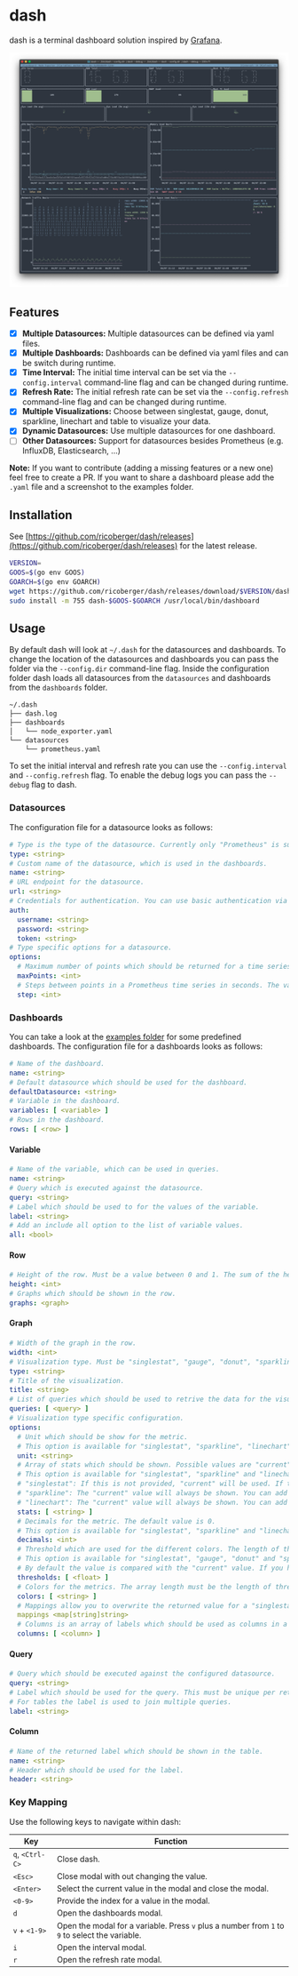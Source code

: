 # dash

dash is a terminal dashboard solution inspired by [Grafana](https://grafana.com).

![node_exporter](./examples/assets/node_exporter.png)

## Features

- [x] **Multiple Datasources:** Multiple datasources can be defined via yaml files.
- [x] **Multiple Dashboards:** Dashboards can be defined via yaml files and can be switch during runtime.
- [x] **Time Interval:** The initial time interval can be set via the `--config.interval` command-line flag and can be changed during runtime.
- [x] **Refresh Rate:** The initial refresh rate can be set via the `--config.refresh` command-line flag and can be changed during runtime.
- [x] **Multiple Visualizations:** Choose between singlestat, gauge, donut, sparkline, linechart and table to visualize your data.
- [x] **Dynamic Datasources:** Use multiple datasources for one dashboard.
- [ ] **Other Datasources:** Support for datasources besides Prometheus (e.g. InfluxDB, Elasticsearch, ...)

**Note:** If you want to contribute (adding a missing features or a new one) feel free to create a PR. If you want to share a dashboard please add the `.yaml` file and a screenshot to the examples folder.

## Installation

See [https://github.com/ricoberger/dash/releases](https://github.com/ricoberger/dash/releases) for the latest release.

```sh
VERSION=
GOOS=$(go env GOOS)
GOARCH=$(go env GOARCH)
wget https://github.com/ricoberger/dash/releases/download/$VERSION/dash-$GOOS-$GOARCH
sudo install -m 755 dash-$GOOS-$GOARCH /usr/local/bin/dashboard
```

## Usage

By default dash will look at `~/.dash` for the datasources and dashboards. To change the location of the datasources and dashboards you can pass the folder via the `--config.dir` command-line flag. Inside the configuration folder dash loads all datasources from the `datasources` and dashboards from the `dashboards` folder.

```
~/.dash
├── dash.log
├── dashboards
│   └── node_exporter.yaml
└── datasources
    └── prometheus.yaml
```

To set the initial interval and refresh rate you can use the `--config.interval` and `--config.refresh` flag. To enable the debug logs you can pass the `--debug` flag to dash.

### Datasources

The configuration file for a datasource looks as follows:

```yaml
# Type is the type of the datasource. Currently only "Prometheus" is supported.
type: <string>
# Custom name of the datasource, which is used in the dashboards.
name: <string>
# URL endpoint for the datasource.
url: <string>
# Credentials for authentication. You can use basic authentication via "username" and "password" or token authentication via the "token" field.
auth:
  username: <string>
  password: <string>
  token: <string>
# Type specific options for a datasource.
options:
  # Maximum number of points which should be returned for a time series from Prometheus.
  maxPoints: <int>
  # Steps between points in a Prometheus time series in seconds. The value is only used if the "maxPoints" option is not set. The default value is 10 seconds.
  step: <int>
```

### Dashboards

You can take a look at the [examples folder](./examples) for some predefined dashboards. The configuration file for a dashboards looks as follows:

```yaml
# Name of the dashboard.
name: <string>
# Default datasource which should be used for the dashboard.
defaultDatasource: <string>
# Variable in the dashboard.
variables: [ <variable> ]
# Rows in the dashboard.
rows: [ <row> ]
```

#### Variable

```yaml
# Name of the variable, which can be used in queries.
name: <string>
# Query which is executed against the datasource.
query: <string>
# Label which should be used to for the values of the variable.
label: <string>
# Add an include all option to the list of variable values.
all: <bool>
```

#### Row

```yaml
# Height of the row. Must be a value between 0 and 1. The sum of the height must be 1.
height: <int>
# Graphs which should be shown in the row.
graphs: <graph>
```

#### Graph

```yaml
# Width of the graph in the row.
width: <int>
# Visualization type. Must be "singlestat", "gauge", "donut", "sparkline" or "linechart".
type: <string>
# Title of the visualization.
title: <string>
# List of queries which should be used to retrive the data for the visualization.
queries: [ <query> ]
# Visualization type specific configuration.
options:
  # Unit which should be show for the metric.
  # This option is available for "singlestat", "sparkline", "linechart" and "table".
  unit: <string>
  # Array of stats which should be shown. Possible values are "current", "first", "min", "max", "avg", "total", "diff" and "range".
  # This option is available for "singlestat", "sparkline" and "linechart".
  # "singlestat": If this is not provided, "current" will be used. If the length of the array is greater then 1 only the first value will be used.
  # "sparkline": The "current" value will always be shown. You can add multiple other values which should be shown in the legend.
  # "linechart": The "current" value will always be shown. You can add multiple other values which should be shown in the legend.
  stats: [ <string> ]
  # Decimals for the metric. The default value is 0.
  # This option is available for "singlestat", "sparkline" and "linechart".
  decimals: <int>
  # Threshold which are used for the different colors. The length of the array must be the length of colors - 1.
  # This option is available for "singlestat", "gauge", "donut" and "sparkline".
  # By default the value is compared with the "current" value. If you have set a value for "stats" it is compared against the first value in the provided array.
  thresholds: [ <float> ]
  # Colors for the metrics. The array length must be the length of thresholds + 1.
  colors: [ <string> ]
  # Mappings allow you to overwrite the returned value for a "singlestat"
  mappings <map[string]string>
  # Columns is an array of labels which should be used as columns in a table.
  columns: [ <column> ]
```

#### Query

```yaml
# Query which should be executed against the configured datasource.
query: <string>
# Label which should be used for the query. This must be unique per returned time series. Returned labels can be used via templating, e.g. "trans {{.device}}".
# For tables the label is used to join multiple queries.
label: <string>
```

#### Column

```yaml
# Name of the returned label which should be shown in the table.
name: <string>
# Header which should be used for the label.
header: <string>
```

### Key Mapping

Use the following keys to navigate within dash:

| Key | Function |
| --- | -------- |
| `q`, `<Ctrl-C>` | Close dash. |
| `<Esc>` | Close modal with out changing the value. |
| `<Enter>` | Select the current value in the modal and close the modal. |
| `<0-9>` | Provide the index for a value in the modal. |
| `d` | Open the dashboards modal. |
| `v` + `<1-9>` | Open the modal for a variable. Press `v` plus a number from `1` to `9` to select the variable. |
| `i` | Open the interval modal. |
| `r` | Open the refresh rate modal. |
